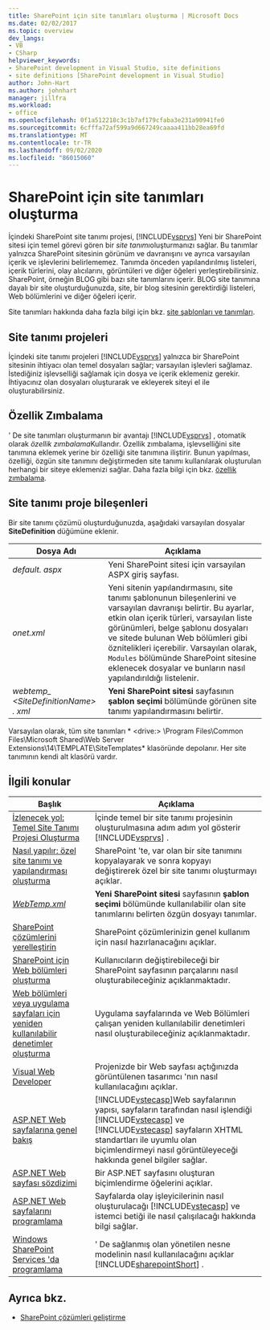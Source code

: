 ```yaml
---
title: SharePoint için site tanımları oluşturma | Microsoft Docs
ms.date: 02/02/2017
ms.topic: overview
dev_langs:
- VB
- CSharp
helpviewer_keywords:
- SharePoint development in Visual Studio, site definitions
- site definitions [SharePoint development in Visual Studio]
author: John-Hart
ms.author: johnhart
manager: jillfra
ms.workload:
- office
ms.openlocfilehash: 0f1a512218c3c1b7af179cfaba3e231a90941fe0
ms.sourcegitcommit: 6cfffa72af599a9d667249caaaa411bb28ea69fd
ms.translationtype: MT
ms.contentlocale: tr-TR
ms.lasthandoff: 09/02/2020
ms.locfileid: "86015060"
---
```

# <a name="create-site-definitions-for-sharepoint"></a>SharePoint için site tanımları oluşturma
  İçindeki SharePoint site tanımı projesi, [!INCLUDE[vsprvs](../sharepoint/includes/vsprvs-md.md)] Yeni bir SharePoint sitesi için temel görevi gören bir *site tanımı*oluşturmanızı sağlar. Bu tanımlar yalnızca SharePoint sitesinin görünüm ve davranışını ve ayrıca varsayılan içerik ve işlevlerini belirlememez. Tanımda önceden yapılandırılmış listeleri, içerik türlerini, olay alıcılarını, görüntüleri ve diğer öğeleri yerleştirebilirsiniz. SharePoint, örneğin BLOG gibi bazı site tanımlarını içerir. BLOG site tanımına dayalı bir site oluşturduğunuzda, site, bir blog sitesinin gerektirdiği listeleri, Web bölümlerini ve diğer öğeleri içerir.

 Site tanımları hakkında daha fazla bilgi için bkz. [site şablonları ve tanımları](/previous-versions/office/developer/sharepoint-2010/ms434313(v=office.14)).

## <a name="site-definition-projects"></a>Site tanımı projeleri
 İçindeki site tanımı projeleri [!INCLUDE[vsprvs](../sharepoint/includes/vsprvs-md.md)] yalnızca bir SharePoint sitesinin ihtiyacı olan temel dosyaları sağlar; varsayılan işlevleri sağlamaz. İstediğiniz işlevselliği sağlamak için dosya ve içerik eklemeniz gerekir. İhtiyacınız olan dosyaları oluşturarak ve ekleyerek siteyi el ile oluşturabilirsiniz.

## <a name="feature-stapling"></a>Özellik Zımbalama
 ' De site tanımları oluşturmanın bir avantajı [!INCLUDE[vsprvs](../sharepoint/includes/vsprvs-md.md)] , otomatik olarak *özellik zımbalama*Kullandır. Özellik zımbalama, işlevselliğini site tanımına eklemek yerine bir özelliği site tanımına iliştirir. Bunun yapılması, özelliği, özgün site tanımını değiştirmeden site tanımı kullanılarak oluşturulan herhangi bir siteye eklemenizi sağlar. Daha fazla bilgi için bkz. [özellik zımbalama](/previous-versions/office/developer/sharepoint-2007/bb861862(v=office.12)).

## <a name="site-definition-project-components"></a>Site tanımı proje bileşenleri
 Bir site tanımı çözümü oluşturduğunuzda, aşağıdaki varsayılan dosyalar **SiteDefinition** düğümüne eklenir.

|Dosya Adı|Açıklama|
|---------------|-----------------|
|*default. aspx*|Yeni SharePoint sitesi için varsayılan ASPX giriş sayfası.|
|*onet.xml*|Yeni sitenin yapılandırmasını, site tanımı şablonunun bileşenlerini ve varsayılan davranışı belirtir. Bu ayarlar, etkin olan içerik türleri, varsayılan liste görünümleri, belge şablonu dosyaları ve sitede bulunan Web bölümleri gibi öznitelikleri içerebilir. Varsayılan olarak, `Modules` bölümünde SharePoint sitesine eklenecek dosyalar ve bunların nasıl yapılandırıldığı listelenir.|
|*webtemp_ \<SiteDefinitionName> . xml*|**Yeni SharePoint sitesi** sayfasının **şablon seçimi** bölümünde görünen site tanımı yapılandırmasını belirtir.|

 Varsayılan olarak, tüm site tanımları * \<drive:> \Program Files\Common Files\Microsoft Shared\Web Server Extensions\14\TEMPLATE\SiteTemplates* klasöründe depolanır. Her site tanımının kendi alt klasörü vardır.

## <a name="related-topics"></a>İlgili konular

|Başlık|Açıklama|
|-----------|-----------------|
|[İzlenecek yol: Temel Site Tanımı Projesi Oluşturma](../sharepoint/walkthrough-create-a-basic-site-definition-project.md)|İçinde temel bir site tanımı projesinin oluşturulmasına adım adım yol gösterir [!INCLUDE[vsprvs](../sharepoint/includes/vsprvs-md.md)] .|
|[Nasıl yapılır: özel site tanımı ve yapılandırması oluşturma](/previous-versions/office/developer/sharepoint-2010/ms454677(v=office.14))|SharePoint 'te, var olan bir site tanımını kopyalayarak ve sonra kopyayı değiştirerek özel bir site tanımı oluşturmayı açıklar.|
|[*WebTemp.xml*](/previous-versions/office/developer/sharepoint-2010/ms447717(v=office.14))|**Yeni SharePoint sitesi** sayfasının **şablon seçimi** bölümünde kullanılabilir olan site tanımlarını belirten özgün dosyayı tanımlar.|
|[SharePoint çözümlerini yerelleştirin](../sharepoint/localizing-sharepoint-solutions.md)|SharePoint çözümlerinizin genel kullanım için nasıl hazırlanacağını açıklar.|
|[SharePoint için Web bölümleri oluşturma](../sharepoint/creating-web-parts-for-sharepoint.md)|Kullanıcıların değiştirebileceği bir SharePoint sayfasının parçalarını nasıl oluşturabileceğiniz açıklanmaktadır.|
|[Web bölümleri veya uygulama sayfaları için yeniden kullanılabilir denetimler oluşturma](../sharepoint/creating-reusable-controls-for-web-parts-or-application-pages.md)|Uygulama sayfalarında ve Web Bölümleri çalışan yeniden kullanılabilir denetimleri nasıl oluşturabileceğiniz açıklanmaktadır.|
|[Visual Web Developer](/previous-versions/visualstudio/visual-studio-2010/ms178093(v=vs.100))|Projenizde bir Web sayfası açtığınızda görüntülenen tasarımcı 'nın nasıl kullanılacağını açıklar.|
|[ASP.NET Web sayfalarına genel bakış](/previous-versions/aspnet/428509ah(v=vs.100))|[!INCLUDE[vstecasp](../sharepoint/includes/vstecasp-md.md)]Web sayfalarının yapısı, sayfaların tarafından nasıl işlendiği [!INCLUDE[vstecasp](../sharepoint/includes/vstecasp-md.md)] ve [!INCLUDE[vstecasp](../sharepoint/includes/vstecasp-md.md)] sayfaların XHTML standartları ile uyumlu olan biçimlendirmeyi nasıl görüntüleyeceği hakkında genel bilgiler sağlar.|
|[ASP.NET Web sayfası sözdizimi](/previous-versions/aspnet/k33801s3(v=vs.100))|Bir ASP.NET sayfasını oluşturan biçimlendirme öğelerini açıklar.|
|[ASP.NET Web sayfalarını programlama](/previous-versions/aspnet/0yt4zca8(v=vs.100))|Sayfalarda olay işleyicilerinin nasıl oluşturulacağı [!INCLUDE[vstecasp](../sharepoint/includes/vstecasp-md.md)] ve istemci betiği ile nasıl çalışılacağı hakkında bilgi sağlar.|
|[Windows SharePoint Services 'da programlama](/previous-versions/office/developer/sharepoint-services/ms430674(v=office.12))|' De sağlanmış olan yönetilen nesne modelinin nasıl kullanılacağını açıklar [!INCLUDE[sharepointShort](../sharepoint/includes/sharepointshort-md.md)] .|

## <a name="see-also"></a>Ayrıca bkz.
- [SharePoint çözümleri geliştirme](../sharepoint/developing-sharepoint-solutions.md)
